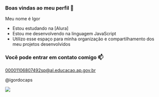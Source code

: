 ### Boas vindas ao meu perfil 💙

Meu nome é Igor

- Estou estudando na [Alura]
- Estou me desenvolvendo na linguagem JavaScript
- Utilizo esse espaço para minha organização e compartilhamento dos meu projetos desenvolvidos
  
### Você pode entrar em contato comigo 📫

00001106807492sp@al.educacao.ap.gov.br

@igordocaps

![](https://media1.tenor.com/m/WdNzes86AgQAAAAC/eu-arrasei-arrasei.gif)
